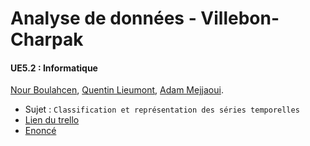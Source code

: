 # Analyse de données - Villebon-Charpak
#### UE5.2 : Informatique

[Nour Boulahcen][ngh], [Quentin Lieumont][qgh], [Adam Mejjaoui][agh].
 - Sujet : `Classification et représentation des séries temporelles`
 - [Lien du trello][trello]
 - [Enoncé](Enonce.md)


[ngh]: https://github.com/mor3s
[qgh]: https://github.com/QuentinN42
[agh]: https://github.com/kalka588
[trello]: https://trello.com/b/bFbd4eh0/team-managment
